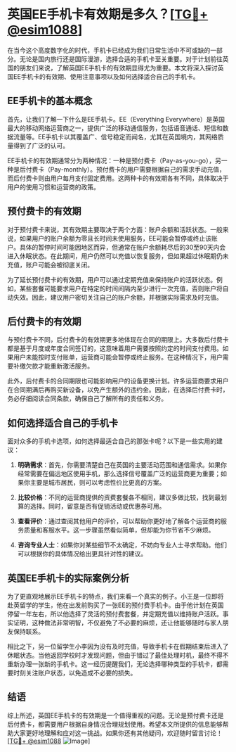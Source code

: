 # 英国EE手机卡有效期是多久？[[TG💪+ @esim1088](https://t.me/s/esim1088)]

在当今这个高度数字化的时代，手机卡已经成为我们日常生活中不可或缺的一部分。无论是国内旅行还是国际漫游，选择合适的手机卡至关重要。对于计划前往英国的朋友们来说，了解英国EE手机卡的有效期显得尤为重要。本文将深入探讨英国EE手机卡的有效期、使用注意事项以及如何选择适合自己的手机卡。

## EE手机卡的基本概念

首先，让我们了解一下什么是EE手机卡。EE（Everything Everywhere）是英国最大的移动网络运营商之一，提供广泛的移动通信服务，包括语音通话、短信和数据流量等。EE手机卡以其覆盖广、信号稳定而闻名，尤其在英国境内，其网络质量得到了广泛的认可。

EE手机卡的有效期通常分为两种情况：一种是预付费卡（Pay-as-you-go），另一种是后付费卡（Pay-monthly）。预付费卡的用户需要根据自己的需求手动充值，而后付费卡则由用户每月支付固定费用。这两种卡的有效期各有不同，具体取决于用户的使用习惯和运营商的政策。

## 预付费卡的有效期

对于预付费卡来说，其有效期主要取决于两个方面：账户余额和活跃状态。一般来说，如果用户的账户余额为零且长时间未使用服务，EE可能会暂停或终止该账户。具体的暂停时间可能因地区而异，但通常在账户余额耗尽后的30至90天内会进入休眠状态。在此期间，用户仍然可以充值以恢复服务，但如果超过休眠期仍未充值，账户可能会被彻底关闭。

为了延长预付费卡的有效期，用户可以通过定期充值来保持账户的活跃状态。例如，某些套餐可能要求用户在特定的时间间隔内至少进行一次充值，否则账户将自动失效。因此，建议用户密切关注自己的账户余额，并根据实际需求及时充值。

## 后付费卡的有效期

与预付费卡不同，后付费卡的有效期更多地体现在合同的期限上。大多数后付费卡都是基于月度或年度合同签订的，这意味着用户需要按照约定的时间支付费用。如果用户未能按时支付账单，运营商可能会暂停或终止服务。在这种情况下，用户需要补缴欠款才能重新激活服务。

此外，后付费卡的合同期限也可能影响用户的设备更换计划。许多运营商要求用户在合同期满后再购买新设备，以免产生额外的违约金。因此，在选择后付费卡时，务必仔细阅读合同条款，确保自己了解所有的责任和义务。

## 如何选择适合自己的手机卡

面对众多的手机卡选项，如何选择最适合自己的那张卡呢？以下是一些实用的建议：

1. **明确需求**：首先，你需要清楚自己在英国的主要活动范围和通信需求。如果你经常需要在偏远地区使用手机，那么选择信号覆盖广泛的运营商更为重要；如果你主要是城市居民，则可以考虑性价比更高的方案。

2. **比较价格**：不同的运营商提供的资费套餐各不相同，建议多做比较，找到最划算的选择。同时，留意是否有促销活动或优惠券可用。

3. **查看评价**：通过查阅其他用户的评价，可以帮助你更好地了解各个运营商的服务质量和客服水平。这一步骤虽然看似简单，但却能为你节省不少麻烦。

4. **咨询专业人士**：如果你对某些细节不太确定，不妨向专业人士寻求帮助。他们可以根据你的具体情况给出更具针对性的建议。

## 英国EE手机卡的实际案例分析

为了更直观地展示EE手机卡的特点，我们来看一个真实的例子。小王是一位即将赴英留学的学生，他在出发前购买了一张EE的预付费手机卡。由于他计划在英国停留一年左右，所以他选择了灵活的预付费套餐，并定期充值以维持账户活跃。事实证明，这种做法非常明智，不仅避免了不必要的麻烦，还让他能够随时与家人朋友保持联系。

相比之下，另一位留学生小李因为没有及时充值，导致手机卡在假期结束后进入了休眠状态。当他返回学校时才发现问题，但由于错过了最佳处理时机，最终不得不重新办理一张新的手机卡。这一经历提醒我们，无论选择哪种类型的手机卡，都需要时刻关注账户状态，以免造成不必要的损失。

## 结语

综上所述，英国EE手机卡的有效期是一个值得重视的问题。无论是预付费卡还是后付费卡，都需要用户根据自身情况合理规划使用。希望本文所提供的信息能够帮助大家更好地理解和应对这一挑战。如果你还有其他疑问，欢迎随时留言讨论！[[TG💪+ @esim1088](https://t.me/s/esim1088) ![Image](https://i.postimg.cc/4NQfJmqS/Snipaste-2025-05-13-00-14-12.png)]